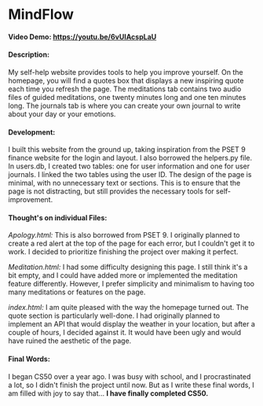 # MindFlow
#### **Video Demo:** https://youtu.be/6vUIAcspLaU
#### **Description:** 
My self-help website provides tools to help you improve yourself. On the homepage, you will find a quotes box that displays a new inspiring quote each time you refresh the page. The meditations tab contains two audio files of guided meditations, one twenty minutes long and one ten minutes long. The journals tab is where you can create your own journal to write about your day or your emotions.

#### **Development:**
I built this website from the ground up, taking inspiration from the PSET 9 finance website for the login and layout. I also borrowed the helpers.py file. In users.db, I created two tables: one for user information and one for user journals. I linked the two tables using the user ID. The design of the page is minimal, with no unnecessary text or sections. This is to ensure that the page is not distracting, but still provides the necessary tools for self-improvement. 

#### **Thought's on individual Files:**
*Apology.html:*
This is also borrowed from PSET 9. I originally planned to create a red alert at the top of the page for each error, but I couldn't get it to work. I decided to prioritize finishing the project over making it perfect.

*Meditation.html:*
I had some difficulty designing this page. I still think it's a bit empty, and I could have added more or implemented the meditation feature differently. However, I prefer simplicity and minimalism to having too many meditations or features on the page.

*index.html:*
I am quite pleased with the way the homepage turned out. The quote section is particularly well-done. I had originally planned to implement an API that would display the weather in your location, but after a couple of hours, I decided against it. It would have been ugly and would have ruined the aesthetic of the page.

#### **Final Words:**
 I began CS50 over a year ago. I was busy with school, and I procrastinated a lot, so I didn't finish the project until now. But as I write these final words, I am filled with joy to say that... **I have finally completed CS50.**